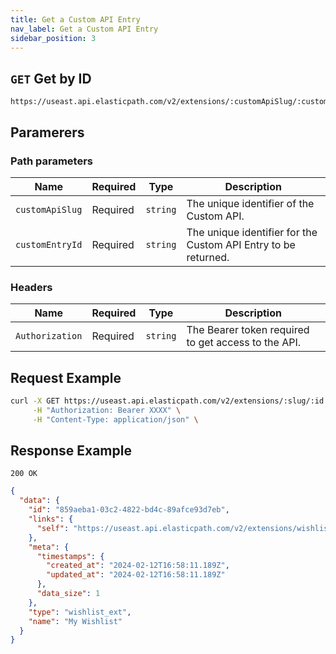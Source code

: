 ```yaml
---
title: Get a Custom API Entry
nav_label: Get a Custom API Entry
sidebar_position: 3
---
```


## `GET` Get by ID

```http
https://useast.api.elasticpath.com/v2/extensions/:customApiSlug/:customEntryId
```

## Paramerers

### Path parameters

| Name            | Required | Type     | Description                                                    |
|-----------------|----------|----------|----------------------------------------------------------------|
| `customApiSlug` | Required | `string` | The unique identifier of the Custom API.                       |
| `customEntryId` | Required | `string` | The unique identifier for the Custom API Entry to be returned. |

### Headers

| Name            | Required | Type     | Description                                         |
|-----------------|----------|----------|-----------------------------------------------------|
| `Authorization` | Required | `string` | The Bearer token required to get access to the API. |

## Request Example

```bash
curl -X GET https://useast.api.elasticpath.com/v2/extensions/:slug/:id \
     -H "Authorization: Bearer XXXX" \
     -H "Content-Type: application/json" \
```

## Response Example

`200 OK`

```json
{
  "data": {
    "id": "859aeba1-03c2-4822-bd4c-89afce93d7eb",
    "links": {
      "self": "https://useast.api.elasticpath.com/v2/extensions/wishlists/859aeba1-03c2-4822-bd4c-89afce93d7eb"
    },
    "meta": {
      "timestamps": {
        "created_at": "2024-02-12T16:58:11.189Z",
        "updated_at": "2024-02-12T16:58:11.189Z"
      },
      "data_size": 1
    },
    "type": "wishlist_ext",
    "name": "My Wishlist"
  }
}
```
